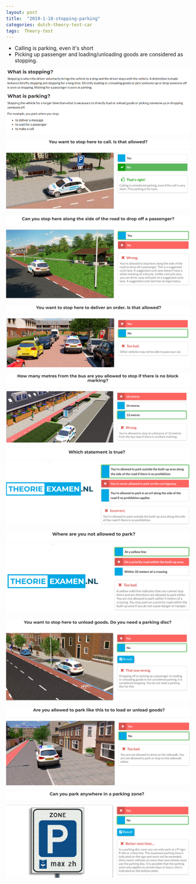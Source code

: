 ```yaml
---
layout: post
title:  "2019-1-18-stopping-parking"
categories: dutch-theory-test-car
tags:  Theory-test
---
```


 - Calling is parking, even it's short
 - Picking up passenger and loading/unloading goods are considered as stopping.

![](/images/2019-01-18-21-05-32.png)

![](/images/2019-01-18-20-30-18.png)

![](/images/2019-01-18-20-31-07.png)

![](/images/2019-01-18-20-32-51.png)

![](/images/2019-01-18-20-33-25.png)

![](/images/2019-01-18-20-34-24.png)

![](/images/2019-01-18-20-36-30.png)

![](/images/2019-01-18-20-41-06.png)

![](/images/2019-01-18-20-58-30.png)

![](/images/2019-01-18-21-04-56.png)


